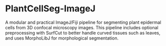 # PlantCellSeg-ImageJ
A modular and practical ImageJ/Fiji pipeline for segmenting plant epidermal cells from 3D confocal microscopy images. This pipeline includes optional preprocessing with SurfCut to better handle curved tissues such as leaves, and uses MorphoLibJ for morphological segmentation.
